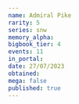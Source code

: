```yaml
---
name: Admiral Pike
rarity: 5
series: snw
memory_alpha:
bigbook_tier: 4
events: 11
in_portal:
date: 27/07/2023
obtained:
mega: false
published: true
---
```



